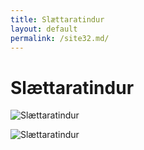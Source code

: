 ```yaml
---
title: Slættaratindur
layout: default
permalink: /site32.md/
---
```

Slættaratindur
===================================================================================


![Slættaratindur](https://c8.alamy.com/comp/DDY7GF/road-towards-the-highest-mountain-in-the-faroe-islands-slttaratindur-DDY7GF.jpg)

![Slættaratindur](https://guidetofaroeislands.fo/wp-content/uploads/2021/06/slaettaratindur.jpg)